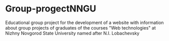 # Group-progectNNGU
Educational group project for the development of a website with information about group projects of graduates of the courses "Web technologies" at Nizhny Novgorod State University named after N.I. Lobachevsky
